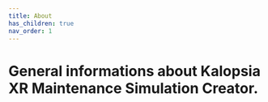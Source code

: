 ```yaml
---
title: About
has_children: true
nav_order: 1
---
```


# General informations about Kalopsia XR Maintenance Simulation Creator.
